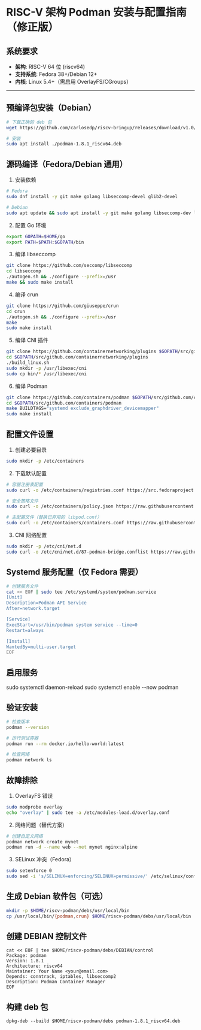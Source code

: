 # RISC-V 架构 Podman 安装与配置指南（修正版）

## 系统要求
- ​**架构**: RISC-V 64 位 (riscv64)
- ​**支持系统**: Fedora 38+/Debian 12+
- ​**内核**: Linux 5.4+（需启用 OverlayFS/CGroups）

---

## 预编译包安装（Debian）

```bash
# 下载正确的 deb 包
wget https://github.com/carlosedp/riscv-bringup/releases/download/v1.0/podman-1.8.1_riscv64.deb

# 安装
sudo apt install ./podman-1.8.1_riscv64.deb
```
## 源码编译（Fedora/Debian 通用）
1. 安装依赖
```bash
# Fedora
sudo dnf install -y git make golang libseccomp-devel glib2-devel

# Debian
sudo apt update && sudo apt install -y git make golang libseccomp-dev libglib2.0-dev
```
2. 配置 Go 环境
```bash
export GOPATH=$HOME/go
export PATH=$PATH:$GOPATH/bin
```
3. 编译 libseccomp
```bash
git clone https://github.com/seccomp/libseccomp
cd libseccomp
./autogen.sh && ./configure --prefix=/usr
make && sudo make install
```
4. 编译 crun
```bash
git clone https://github.com/giuseppe/crun
cd crun
./autogen.sh && ./configure --prefix=/usr
make
sudo make install
```
5. 编译 CNI 插件
```bash
git clone https://github.com/containernetworking/plugins $GOPATH/src/github.com/containernetworking/plugins
cd $GOPATH/src/github.com/containernetworking/plugins
./build_linux.sh
sudo mkdir -p /usr/libexec/cni
sudo cp bin/* /usr/libexec/cni
```
6. 编译 Podman
```bash
git clone https://github.com/containers/podman $GOPATH/src/github.com/containers/podman
cd $GOPATH/src/github.com/containers/podman
make BUILDTAGS="systemd exclude_graphdriver_devicemapper"
sudo make install
```
## 配置文件设置
1. 创建必要目录
```bash
sudo mkdir -p /etc/containers
```
2. 下载默认配置
```bash
# 容器注册表配置
sudo curl -o /etc/containers/registries.conf https://src.fedoraproject.org/rpms/registries.conf/raw/main/f/registries.conf

# 安全策略文件
sudo curl -o /etc/containers/policy.json https://raw.githubusercontent.com/containers/image/master/docs/containers-policy.json

# 主配置文件（替换已弃用的 libpod.conf）
sudo curl -o /etc/containers/containers.conf https://raw.githubusercontent.com/containers/common/main/docs/containers.conf
```
3. CNI 网络配置
```bash
sudo mkdir -p /etc/cni/net.d
sudo curl -o /etc/cni/net.d/87-podman-bridge.conflist https://raw.githubusercontent.com/containers/podman/main/cni/87-podman-bridge.conflist
```
## Systemd 服务配置（仅 Fedora 需要）
```bash
# 创建服务文件
cat << EOF | sudo tee /etc/systemd/system/podman.service
[Unit]
Description=Podman API Service
After=network.target

[Service]
ExecStart=/usr/bin/podman system service --time=0
Restart=always

[Install]
WantedBy=multi-user.target
EOF
```
## 启用服务
sudo systemctl daemon-reload
sudo systemctl enable --now podman
## 验证安装
```bash
# 检查版本
podman --version

# 运行测试容器
podman run --rm docker.io/hello-world:latest

# 检查网络
podman network ls
```
## 故障排除
1. OverlayFS 错误
```bash
sudo modprobe overlay
echo "overlay" | sudo tee -a /etc/modules-load.d/overlay.conf
```
2. 网络问题（替代方案）
```bash
# 创建自定义网络
podman network create mynet
podman run -d --name web --net mynet nginx:alpine
```
3. SELinux 冲突（Fedora）
```bash
sudo setenforce 0
sudo sed -i 's/SELINUX=enforcing/SELINUX=permissive/' /etc/selinux/config
```
## 生成 Debian 软件包（可选）
```bash
mkdir -p $HOME/riscv-podman/debs/usr/local/bin
cp /usr/local/bin/{podman,crun} $HOME/riscv-podman/debs/usr/local/bin
```
## 创建 DEBIAN 控制文件
```
cat << EOF | tee $HOME/riscv-podman/debs/DEBIAN/control
Package: podman
Version: 1.8.1
Architecture: riscv64
Maintainer: Your Name <your@email.com>
Depends: conntrack, iptables, libseccomp2
Description: Podman Container Manager
EOF
```
## 构建 deb 包
```
dpkg-deb --build $HOME/riscv-podman/debs podman-1.8.1_riscv64.deb
```
